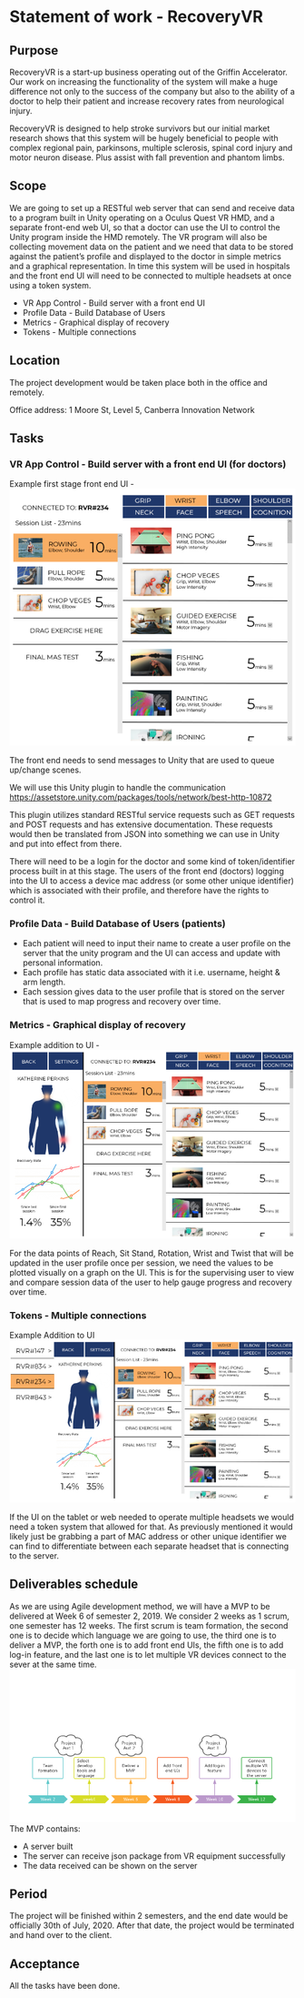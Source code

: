 # Statement of work - RecoveryVR
## Purpose
RecoveryVR is a start-up business operating out of the Griffin Accelerator. Our work on increasing the functionality of the system will make a huge difference not only to the success of the company but also to the ability of a doctor to help their patient and increase recovery rates from neurological injury. 

RecoveryVR is designed to help stroke survivors but our initial market research shows that this system will be hugely beneficial to people with complex regional pain, parkinsons, multiple sclerosis, spinal cord injury and motor neuron disease. Plus assist with fall prevention and phantom limbs. 
## Scope
We are going to set up a RESTful web server that can send and receive data to a program built in Unity operating on a Oculus Quest VR HMD, and a separate front-end web UI, so that a doctor can use the UI to control the Unity program inside the HMD remotely. The VR program will also be collecting movement data on the patient and we need that data to be stored against the patient’s profile and displayed to the doctor in simple metrics and a graphical representation. In time this system will be used in hospitals and the front end UI will need to be connected to multiple headsets at once using a token system.

- VR App Control - Build server with a front end UI
- Profile Data - Build Database of Users
- Metrics - Graphical display of recovery
- Tokens - Multiple connections
## Location
The project development would be taken place both in the office and remotely.

Office address: 1 Moore St, Level 5, Canberra Innovation Network
## Tasks
### VR App Control - Build server with a front end UI (for doctors)
Example first stage front end UI - 
![image](https://github.com/cc33qq/recoveryVR/blob/master/pic/pic1.PNG)

The front end needs to send messages to Unity that are used to queue up/change scenes.

We will use this Unity plugin to handle the communication https://assetstore.unity.com/packages/tools/network/best-http-10872

This plugin utilizes standard RESTful service requests such as GET requests and POST requests and has extensive documentation. These requests would then be translated from JSON into something we can use in Unity and put into effect from there. 

There will need to be a login for the doctor and some kind of token/identifier process built in at this stage. The users of the front end (doctors) logging into the UI to access a device mac address (or some other unique identifier) which is associated with their profile, and therefore have the rights to control it.
### Profile Data - Build Database of Users (patients)
- Each patient will need to input their name to create a user profile on the server that the unity program and the UI can access and update with personal information.
- Each profile has static data associated with it i.e. username, height & arm length.
- Each session gives data to the user profile that is stored on the server that is used to map progress and recovery over time.
### Metrics - Graphical display of recovery
Example addition to UI - 
![image](https://github.com/cc33qq/recoveryVR/blob/master/pic/pic2.PNG)

For the data points of Reach, Sit Stand, Rotation, Wrist and Twist that will be updated in the user profile once per session, we need the values to be plotted visually on a graph on the UI. This is for the supervising user to view and compare session data of the user to help gauge progress and recovery over time. 
### Tokens - Multiple connections
Example Addition to UI
![image](https://github.com/cc33qq/recoveryVR/blob/master/pic/pic3.PNG)

If the UI on the tablet or web needed to operate multiple headsets we would need a token system that allowed for that. As previously mentioned it would likely just be grabbing a part of MAC address or other unique identifier we can find to differentiate between each separate headset that is connecting to the server.
## Deliverables schedule
As we are using Agile development method, we will have a MVP to be delivered at Week 6 of semester 2, 2019. We consider 2 weeks as 1 scrum, one semester has 12 weeks. The first scrum is team formation, the second one is to decide which language we are going to use, the third one is to deliver a MVP, the forth one is to add front end UIs, the fifth one is to add log-in feature, and the last one is to let multiple VR devices connect to the sever at the same time. 
![image](https://github.com/cc33qq/recoveryVR/blob/master/pic/time2.png)
The MVP contains: 
- A server built
- The server can receive json package from VR equipment successfully
- The data received can be shown on the server
## Period
The project will be finished within 2 semesters, and the end date would be officially 30th of July, 2020. After that date, the project would be terminated and hand over to the client.
## Acceptance
All the tasks have been done.

